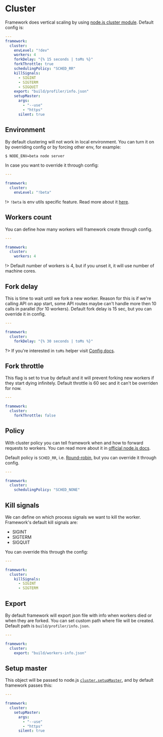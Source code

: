 # Cluster

Framework does vertical scaling by using [node.js cluster module](https://nodejs.org/api/cluster.html).
Default config is:

```yaml
---
framework:
  cluster:
    envLevel: "!dev"
    workers: 4
    forkDelay: "{% 15 seconds | toMs %}"
    forkThrottle: true
    schedulingPolicy: "SCHED_RR"
    killSignals:
      - SIGINT
      - SIGTERM
      - SIGQUIT
    export: "build/profiler/info.json"
    setupMaster:
      args:
        - "--use"
        - "https"
      silent: true
```

## Environment
By default clustering will not work in local environment. You can turn it on by overriding config or by forcing other env, for example:

```bash
$ NODE_ENV=beta node server
```

In case you want to override it through config:

```yaml
---

framework:
  cluster:
    envLevel: "!beta"
```

!> `!beta` is env utils specific feature. Read more about it [here](Utils.md).

## Workers count
You can define how many workers will framework create through config.

```yaml
---

framework:
  cluster:
    workers: 4
```

!> Default number of workers is 4, but if you unset it, it will use number of machine cores.

## Fork delay
This is time to wait until we fork a new worker. Reason for this is if we're calling API on app start, some API routes maybe can't handle more then 10 calls in parallel (for 10 workers). Default fork delay is 15 sec, but you can override it in config.

```yaml
---

framework:
  cluster:
    forkDelay: "{% 30 seconds | toMs %}"
```

?> If you're interested in `toMs` helper visit [Config docs](Config.md?id=toMs).

## Fork throttle
This flag is set to true by default and it will prevent forking new workers if they start dying infinitely.
Default throttle is 60 sec and it can't be overriden for now.

```yaml
---

framework:
  cluster:
    forkThrottle: false
```

## Policy
With cluster policy you can tell framework when and how to forward requests to workers.
You can read more about it in [official node.js docs](https://nodejs.org/api/cluster.html#cluster_cluster_schedulingpolicy).

Default policy is `SCHED_RR`, i.e. [Round-robin](https://en.wikipedia.org/wiki/Round-robin_scheduling), but you can override it through config.

```yaml
---

framework:
  cluster:
    schedulingPolicy: "SCHED_NONE"
```

## Kill signals
We can define on which process signals we want to kill the worker.
Framework's default kill signals are:
- SIGINT
- SIGTERM
- SIGQUIT 

You can override this through the config:

```yaml
---

framework:
  cluster:
    killSignals:
      - SIGINT
      - SIGTERM
```

## Export
By default framework will export json file with info when workers died or when they are forked.
You can set custom path where file will be created. Default path is `build/profiler/info.json`.

```yaml
---

framework:
  cluster:
    export: "build/workers-info.json"
```

## Setup master
This object will be passed to node.js [`cluster.setupMaster`](https://nodejs.org/api/cluster.html#cluster_cluster_setupmaster_settings), and by default framework passes this:

```yaml
---

framework:
  cluster:
    setupMaster:
      args:
        - "--use"
        - "https"
      silent: true
```
